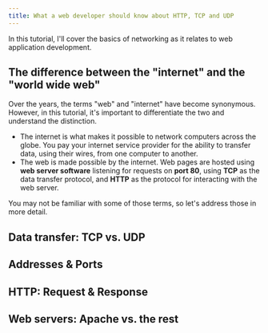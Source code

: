 ```yaml
---
title: What a web developer should know about HTTP, TCP and UDP
---
```

In this tutorial, I'll cover the basics of networking as it relates to web application development.

## The difference between the "internet" and the "world wide web"

Over the years, the terms "web" and "internet" have become synonymous. However, in this tutorial, it's important to differentiate the two and understand the distinction.

 - The internet is what makes it possible to network computers across the globe. You pay your internet service provider for the ability to transfer data, using their wires, from one computer to another.
 - The web is made possible by the internet. Web pages are hosted using **web server software** listening for requests on **port 80**, using **TCP** as the data transfer protocol, and **HTTP** as the protocol for interacting with the web server.

You may not be familiar with some of those terms, so let's address those in more detail.

## Data transfer: TCP vs. UDP

## Addresses & Ports

## HTTP: Request & Response

## Web servers: Apache vs. the rest
